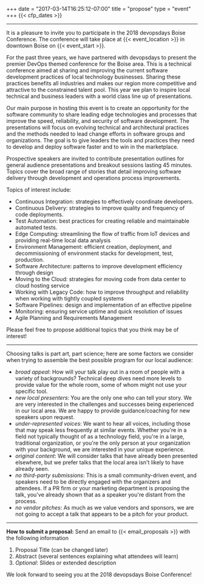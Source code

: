 +++
date = "2017-03-14T16:25:12-07:00"
title = "propose"
type = "event"
+++
  {{< cfp_dates >}}

<hr>

It is a pleasure to invite you to participate in the 2018 devopsdays Boise Conference. The conference will take place at {{< event_location >}} in downtown Boise on {{< event_start >}}.

For the past three years, we have partnered with devopsdays to present the premier DevOps themed conference for the Boise area. This is a technical conference aimed at sharing and improving the current software development practices of local technology businesses. Sharing these practices benefits all industries and makes our region more competitive and attractive to the constrained talent pool. This year we plan to inspire local technical and business leaders with a world class line up of presentations.

Our main purpose in hosting this event is to create an opportunity for the software community to share leading edge technologies and processes that improve the speed, reliability, and security of software development. The presentations will focus on evolving technical and architectural practices and the methods needed to lead change efforts in software groups and organizations. The goal is to give leaders the tools and practices they need to develop and deploy software faster and to win in the marketplace.

Prospective speakers are invited to contribute presentation outlines for general audience presentations and breakout sessions lasting 45 minutes. Topics cover the broad range of stories that detail improving software delivery through development and operations process improvements.

Topics of interest include:

* Continuous Integration: strategies to effectively coordinate developers.
* Continuous Delivery: strategies to improve quality and frequency of code deployments.
* Test Automation: best practices for creating reliable and maintainable automated tests.
* Edge Computing: streamlining the flow of traffic from IoT devices and providing real-time local data analysis
* Environment Management: efficient creation, deployment, and decommissioning of environment stacks for development, test, production.
* Software Architecture: patterns to improve development efficiency through design
* Moving to the Cloud: strategies for moving code from data center to cloud hosting service
* Working with Legacy Code: how to improve throughput and reliability when working with tightly coupled systems
* Software Pipelines: design and implementation of an effective pipeline
* Monitoring: ensuring service uptime and quick resolution of issues
* Agile Planning and Requirements Management

Please feel free to propose additional topics that you think may be of interest!
<hr>

Choosing talks is part art, part science; here are some factors we consider when trying to assemble the best possible program for our local audience:

- _broad appeal_: How will your talk play out in a room of people with a variety of backgrounds? Technical deep dives need more levels to provide value for the whole room, some of whom might not use your specific tool.
- _new local presenters_: You are the only one who can tell your story. We are very interested in the challenges and successes being experienced in our local area. We are happy to provide guidance/coaching for new speakers upon request.
- _under-represented voices_: We want to hear all voices, including those that may speak less frequently at similar events. Whether you're in a field not typically thought of as a technology field, you're in a large, traditional organization, or you're the only person at your organization with your background, we are interested in your unique experience.
- _original content_: We will consider talks that have already been presented elsewhere, but we prefer talks that the local area isn't likely to have already seen.
- _no third-party submissions_: This is a small community-driven event, and speakers need to be directly engaged with the organizers and attendees. If a PR firm or your marketing department is proposing the talk, you've already shown that as a speaker you're distant from the process.
- _no vendor pitches_: As much as we value vendors and sponsors, we are not going to accept a talk that appears to be a pitch for your product.

<hr>

<strong>How to submit a proposal:</strong> Send an email to {{< email_proposals >}} with the following information
<ol>
	<li>Proposal Title (can be changed later)</li>
	<li>Abstract (several sentences explaining what attendees will learn)</li>
    <li><i>Optional</i>: Slides or extended description
</ol>

We look forward to seeing you at the 2018 devopsdays Boise Conference!
